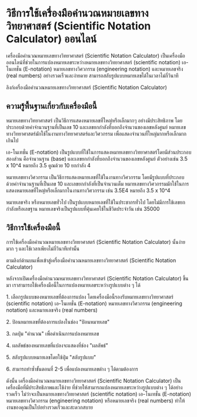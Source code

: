 วิธีการใช้เครื่องมือคำนวณหมายเลขทางวิทยาศาสตร์ (Scientific Notation Calculator) ออนไลน์
=======================================================================================

เครื่องมือคำนวณหมายเลขทางวิทยาศาสตร์ (Scientific Notation Calculator) เป็นเครื่องมือออนไลน์ที่ช่วยในการแปลงหมายเลขระหว่างหมายเลขทางวิทยาศาสตร์ (scientific notation) เอ-โนเทชั่น (E-notation) หมายเลขทางวิศวกรรม (engineering notation) และหมายเลขจริง (real numbers) อย่างรวดเร็วและง่ายดาย สามารถสลับรูปแบบหมายเลขได้ในเวลาไม่กี่วินาที

ลิงก์เครื่องมือคำนวณหมายเลขทางวิทยาศาสตร์ (Scientific Notation Calculator)

ความรู้พื้นฐานเกี่ยวกับเครื่องมือนี้
------------------------------------

หมายเลขทางวิทยาศาสตร์ เป็นวิธีการแสดงหมายเลขที่ใหญ่หรือเล็กมากๆ อย่างมีประสิทธิภาพ โดยประกอบด้วยค่าจำนวนฐานที่เป็นเลข 10 และเลขยกกำลังที่บอกถึงจำนวนของเลขหลังศูนย์ หมายเลขทางวิทยาศาสตร์มักใช้ในงานทางวิทยาศาสตร์และวิศวกรรม เพื่อแสดงจำนวนที่ใหญ่มากหรือเล็กมากเกินไป

เอ-โนเทชั่น (E-notation) เป็นรูปแบบที่ใช้ในการแสดงหมายเลขทางวิทยาศาสตร์โดยมีส่วนประกอบสองส่วน คือจำนวนฐาน (base) และเลขยกกำลังที่บอกถึงจำนวนของเลขหลังศูนย์ ตัวอย่างเช่น 3.5 x 10^4 หมายถึง 3.5 คูณด้วย 10 ยกกำลัง 4

หมายเลขทางวิศวกรรม เป็นวิธีการแสดงหมายเลขที่ใช้ในงานทางวิศวกรรม โดยมีรูปแบบที่ประกอบด้วยค่าจำนวนฐานที่เป็นเลข 10 และเลขยกกำลังที่เป็นจำนวนเต็ม หมายเลขทางวิศวกรรมมักใช้ในการแสดงหมายเลขที่ใหญ่หรือเล็กมากในงานทางวิศวกรรม เช่น 3.5E4 หมายถึง 3.5 x 10^4

หมายเลขจริง หรือหมายเลขทั่วไป เป็นรูปแบบหมายเลขที่ใช้ในประชากรทั่วไป โดยไม่มีการใช้เลขยกกำลังหรือเลขฐาน หมายเลขจริงเป็นรูปแบบที่คุ้นเคยใช้ในชีวิตประจำวัน เช่น 35000

วิธีการใช้เครื่องมือนี้
-----------------------

การใช้เครื่องมือคำนวณหมายเลขทางวิทยาศาสตร์ (Scientific Notation Calculator) นั้นง่ายมาก ๆ และใช้เวลาเพียงไม่กี่วินาทีเท่านั้น

ตามลิงก์ด้านบนเพื่อเข้าสู่เครื่องมือคำนวณหมายเลขทางวิทยาศาสตร์ (Scientific Notation Calculator)

หลังจากเปิดเครื่องมือคำนวณหมายเลขทางวิทยาศาสตร์ (Scientific Notation Calculator) ขึ้นมา เราสามารถใช้เครื่องมือนี้ในการแปลงหมายเลขระหว่างรูปแบบต่าง ๆ ได้

1\. เลือกรูปแบบของหมายเลขที่ต้องการแปลง โดยเครื่องมือนี้รองรับหมายเลขทางวิทยาศาสตร์ (scientific notation) เอ-โนเทชั่น (E-notation) หมายเลขทางวิศวกรรม (engineering notation) และหมายเลขจริง (real numbers)

2\. ป้อนหมายเลขที่ต้องการแปลงในช่อง "ป้อนหมายเลข"

3\. กดปุ่ม "คำนวณ" เพื่อดำเนินการแปลงหมายเลข

4\. ผลลัพธ์ของหมายเลขที่แปลงจะแสดงที่ช่อง "ผลลัพธ์"

5\. สลับรูปแบบหมายเลขโดยใช้ปุ่ม "สลับรูปแบบ"

6\. สามารถทำซ้ำขั้นตอนที่ 2-5 เพื่อแปลงหมายเลขต่าง ๆ ได้ตามต้องการ

ดังนั้น เครื่องมือคำนวณหมายเลขทางวิทยาศาสตร์ (Scientific Notation Calculator) เป็นเครื่องมือที่มีประสิทธิภาพและใช้ง่าย ที่ช่วยให้สามารถแปลงหมายเลขระหว่างรูปแบบต่าง ๆ ได้อย่างรวดเร็ว ไม่ว่าจะเป็นหมายเลขทางวิทยาศาสตร์ (scientific notation) เอ-โนเทชั่น (E-notation) หมายเลขทางวิศวกรรม (engineering notation) หรือหมายเลขจริง (real numbers) ทำให้งานของคุณเป็นไปอย่างรวดเร็วและสะดวกสบาย